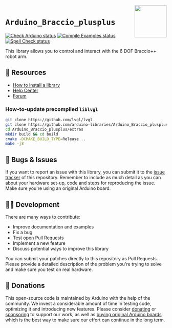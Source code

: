 <img src="https://content.arduino.cc/website/Arduino_logo_teal.svg" height="100" align="right" />

`Arduino_Braccio_plusplus`
==========================

[![Check Arduino status](https://github.com/arduino-libraries/Arduino_Braccio_plusplus/actions/workflows/check-arduino.yml/badge.svg)](https://github.com/arduino-libraries/Arduino_Braccio_plusplus/actions/workflows/check-arduino.yml)
[![Compile Examples status](https://github.com/arduino-libraries/Arduino_Braccio_plusplus/actions/workflows/compile-examples.yml/badge.svg)](https://github.com/arduino-libraries/Arduino_Braccio_plusplus/actions/workflows/compile-examples.yml)
[![Spell Check status](https://github.com/arduino-libraries/Arduino_Braccio_plusplus/actions/workflows/spell-check.yml/badge.svg)](https://github.com/arduino-libraries/Arduino_Braccio_plusplus/actions/workflows/spell-check.yml)

This library allows you to control and interact with the 6 DOF Braccio++ robot arm.

## :mag_right: Resources

* [How to install a library](https://www.arduino.cc/en/guide/libraries)
* [Help Center](https://support.arduino.cc/)
* [Forum](https://forum.arduino.cc)

### How-to-update precompiled `liblvgl`
```bash
git clone https://github.com/lvgl/lvgl
git clone https://github.com/arduino-libraries/Arduino_Braccio_plusplus
cd Arduino_Braccio_plusplus/extras
mkdir build && cd build
cmake -DCMAKE_BUILD_TYPE=Release ..
make -j8
```

## :bug: Bugs & Issues

If you want to report an issue with this library, you can submit it to the [issue tracker](https://github.com/arduino-libraries/Arduino_Braccio_plusplus/issues) of this repository. Remember to include as much detail as you can about your hardware set-up, code and steps for reproducing the issue. Make sure you're using an original Arduino board.

## :technologist: Development

There are many ways to contribute:

* Improve documentation and examples
* Fix a bug
* Test open Pull Requests
* Implement a new feature
* Discuss potential ways to improve this library

You can submit your patches directly to this repository as Pull Requests. Please provide a detailed description of the problem you're trying to solve and make sure you test on real hardware.

## :yellow_heart: Donations

This open-source code is maintained by Arduino with the help of the community. We invest a considerable amount of time in testing code, optimizing it and introducing new features. Please consider [donating](https://www.arduino.cc/en/donate/) or [sponsoring](https://github.com/sponsors/arduino) to support our work, as well as [buying original Arduino boards](https://store.arduino.cc/) which is the best way to make sure our effort can continue in the long term.
